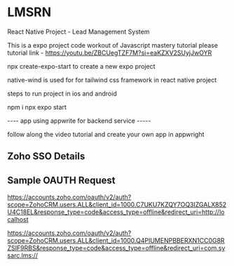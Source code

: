 # LMSRN
React Native Project - Lead Management System

This is a expo project code workout of Javascript mastery tutorial
 please tutorial link - https://youtu.be/ZBCUegTZF7M?si=eaKZXV2SUyjJwOYR 

npx create-expo-start to create a new expo project 

native-wind is used for for tailwind css framework in react native project 

steps to run project in ios and android 

npm i 
npx expo start 

---- app using appwrite for backend service -----

follow along the video tutorial and create your own app in appwright


## Zoho SSO Details

## Sample OAUTH Request 

https://accounts.zoho.com/oauth/v2/auth?scope=ZohoCRM.users.ALL&client_id=1000.C7UKU7KZQY7OQ3IZGALX852U4C18EL&response_type=code&access_type=offline&redirect_uri=http://localhost


https://accounts.zoho.com/oauth/v2/auth?scope=ZohoCRM.users.ALL&client_id=1000.Q4PIUMENPBBERXN1CC0G8RZSIF9RBS&response_type=code&access_type=offline&redirect_uri=com.sysarc.lms://

